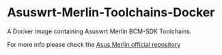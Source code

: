 # Asuswrt-Merlin-Toolchains-Docker
A Docker image containing Asuswrt Merlin BCM-SDK Toolchains.


For more info please check the [Asus Merlin official repository](https://github.com/RMerl/am-toolchains)

